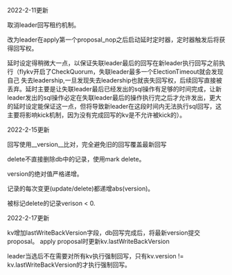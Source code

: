 2022-2-11更新

取消leader回写租约机制。

改为leader在apply第一个proposal_nop之后启动延时定时器，定时器触发后将获得回写权。

延时设定得稍微大一点，以保证失联leader最后的回写在新leader执行回写之前执行（flykv开启了CheckQuorum，失联leader最多一个ElectionTimeout就会发现自己
失去leadership,一旦发现失去leadership也就丧失回写权，后续回写直接被丢弃。延时主要是让失联leader最后已经发出的sql操作有足够的时间完成，让新leader发出的sql操作必定在失联leader最后的操作执行完之后才允许发出，更大的延时设定能保证这一点，但将导致新leader在这段时间内无法执行sql回写，这主要将影响kick机制，因为没有完成回写的kv是不允许被kick的）。


2022-2-15更新

回写使用__version__比对，完全避免旧的回写覆盖最新回写

delete不直接删除db中的记录，使用mark delete。

version的绝对值严格递增。

记录的每次变更(update/delete)都递增abs(version)。

被标记delete的记录verison < 0.


2022-2-17更新

kv增加lastWriteBackVersion字段，db回写完成后，将最新version提交proposal。
apply proposal时更新kv.lastWriteBackVersion

leader当选后不在需要对所有kv执行强制回写，只有kv.version != kv.lastWriteBackVersion的才执行强制回写。